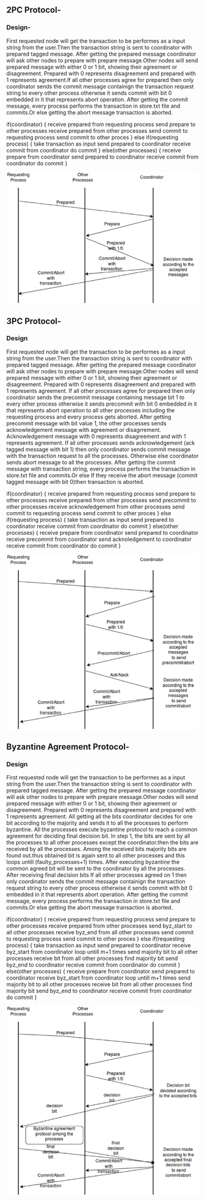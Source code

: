 ## 2PC Protocol-
### Design-
First requested node will get the transaction to be performes as a input string from the user.Then the transaction string is sent to coordinator with prepared tagged message. After getting the prepared message coordinator will ask other nodes to prepare with prepare message.Other nodes will send prepared message with either 0 or 1 bit, showing their agreement or disagreement. Prepared with 0 represents disagreement and prepared with 1 represents agreement.If all other processes agree for prepared then only coordinator sends the commit message containign the transaction request string to every other process otherwise it sends commit with bit 0 embedded in it that represents abort operation.
After getting the commit message, every process performs the transaction in store.txt file and commits.Or else getting the abort message transaction is aborted.  

if(coordinator)
{
receive prepared from requesting process
send prepare to other processes
receive prepared from other processes
send commit to requesting process
send commit to other proces
}
else if(requesting process)
{
take transaction as input
send prepared to coordinator
receive commit from coordinator
do commit
}
else(other processes)
{
receive prepare from coordinator
send prepared to coordinator
receive commit from coordinator
do commit
}

![](./Picture1.png)


## 3PC Protocol-
### Design
First requested node will get the transaction to be performes as a input string from the user.Then the transaction string is sent to coordinator with prepared tagged message. After getting the prepared message coordinator will ask other nodes to prepare with prepare message.Other nodes will send prepared message with either 0 or 1 bit, showing their agreement or disagreement. Prepared with 0 represents disagreement and prepared with 1 represents agreement.
If all other processes agree for prepared then only coordinator sends the precommit message  containing message bit 1 to every other process otherwise it sends precommit with bit 0 embedded in it that represents abort operation to all other processes including the requesting process and every process gets aborted.
After getting precommit message with bit value 1, the other processes sends acknowledgement message with agreement or disagrrement. Acknowledgement message with 0 represents disagreement and  with 1 represents agreement.
If all other processes sends acknowledgement (ack tagged message with bit 1) then only coordinator sends commit message with the transaction request to all the processes. Otherwise else coordinator sends abort message to all the processes.
After getting the commit message with transaction string, every process performs the transaction in store.txt file and commits.Or else If they receive the abort message (commit tagged message with bit 0)then transaction is aborted.   

if(coordinator)
{
receive prepared from requesting process
send prepare to other processes
receive prepared from other processes
send precommit to other processes
receive acknowledgement from other processes
send commit to requesting process
send commit to other proces
}
else if(requesting process)
{
take transaction as input
send prepared to coordinator
receive commit from coordinator
do commit
}
else(other processes)
{
receive prepare from coordinator
send prepared to coordinator
receive precommit from coordinator
send acknoledgement to coordinator
receive commit from coordinator
do commit
}

![](./Picture2.png)



## Byzantine Agreement Protocol-
### Design
First requested node will get the transaction to be performes as a input string from the user.Then the transaction string is sent to coordinator with prepared tagged message. After getting the prepared message coordinator will ask other nodes to prepare with prepare message.Other nodes will send prepared message with either 0 or 1 bit, showing their agreement or disagreement. Prepared with 0 represents disagreement and prepared with 1 represents agreement.
All getting all the bits coordinator decides for one bit according to the majority and sends it to all the processes to perform byzantine.
All the processes execute byzantine protocol to reach a common agreement for deciding final decision bit. In step 1, the bits are sent by all the processes to all other processes except the coordinator.then the bits are received by all the processes. Among the received bits majority bits are found out.thus obtained bit is again sent to all other processes and this loops untill (faulty_processes+1) times.
After executing byzantine the common agreed bit will be sent to the coordinator by all the processes.  
After receiving final decision bits If all other processes agreed on 1 then only coordinator sends the commit message containign the transaction request string to every other process otherwise it sends commit with bit 0 embedded in it that represents abort operation.
After getting the commit message, every process performs the transaction in store.txt file and commits.Or else getting the abort message transaction is aborted.  

if(coordinator)
{
receive prepared from requesting process
send prepare to other processes
receive prepared from other processes
send byz_start to all other processes
receive byz_end from all other processes
send commit to requesting process
send commit to other proces
}
else if(requesting process)
{
take transaction as input
send prepared to coordinator
receive byz_start from coordinator
loop untill m+1 times
      send majority bit to all other processes
      receive bit from all other processes
      find majority bit
send byz_end to coordinator
receive commit from coordinator
do commit
}
else(other processes)
{
receive prepare from coordinator
send prepared to coordinator
receive byz_start from coordinator
loop untill m+1 times
      send majority bit to all other processes
      receive bit from all other processes
      find majority bit
send byz_end to coordinator
receive commit from coordinator
do commit
}

![](./Picture3.png)


